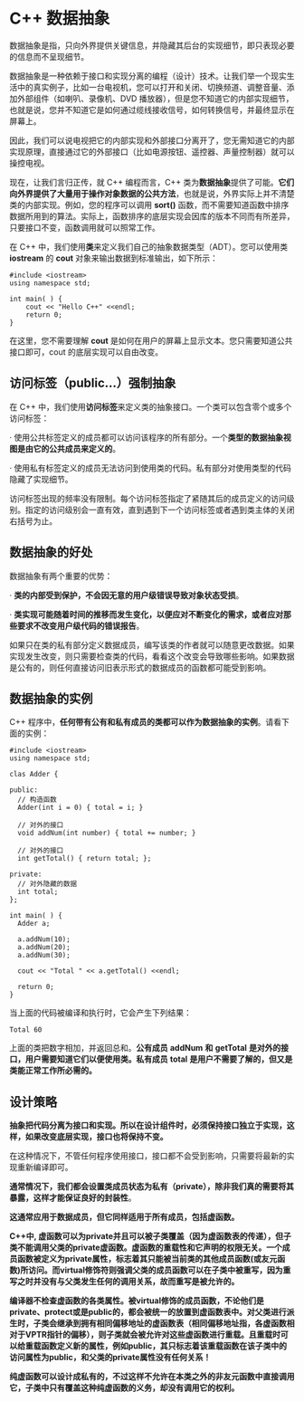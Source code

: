 # C++ 数据抽象

数据抽象是指，只向外界提供关键信息，并隐藏其后台的实现细节，即只表现必要的信息而不呈现细节。

数据抽象是一种依赖于接口和实现分离的编程（设计）技术。让我们举一个现实生活中的真实例子，比如一台电视机，您可以打开和关闭、切换频道、调整音量、添加外部组件（如喇叭、录像机、DVD 播放器），但是您不知道它的内部实现细节，也就是说，您并不知道它是如何通过缆线接收信号，如何转换信号，并最终显示在屏幕上。

因此，我们可以说电视把它的内部实现和外部接口分离开了，您无需知道它的内部实现原理，直接通过它的外部接口（比如电源按钮、遥控器、声量控制器）就可以操控电视。

现在，让我们言归正传，就 C++ 编程而言，C++ 类为**数据抽象**提供了可能。**它们向外界提供了大量用于操作对象数据的公共方法**，也就是说，外界实际上并不清楚类的内部实现。例如，您的程序可以调用 **sort()** 函数，而不需要知道函数中排序数据所用到的算法。实际上，函数排序的底层实现会因库的版本不同而有所差异，只要接口不变，函数调用就可以照常工作。

在 C++ 中，我们使用**类**来定义我们自己的抽象数据类型（ADT）。您可以使用类 **iostream** 的 **cout** 对象来输出数据到标准输出，如下所示：

```
#include <iostream> 
using namespace std; 

int main( ) { 
    cout << "Hello C++" <<endl; 
    return 0; 
}
```



在这里，您不需要理解 **cout** 是如何在用户的屏幕上显示文本。您只需要知道公共接口即可，cout 的底层实现可以自由改变。



## 访问标签（public…）强制抽象

 在 C++ 中，我们使用**访问标签**来定义类的抽象接口。一个类可以包含零个或多个访问标签：

·    使用公共标签定义的成员都可以访问该程序的所有部分。一个**类型的数据抽象视图是由它的公共成员来定义的**。

·    使用私有标签定义的成员无法访问到使用类的代码。私有部分对使用类型的代码隐藏了实现细节。

访问标签出现的频率没有限制。每个访问标签指定了紧随其后的成员定义的访问级别。指定的访问级别会一直有效，直到遇到下一个访问标签或者遇到类主体的关闭右括号为止。



## 数据抽象的好处

数据抽象有两个重要的优势：

·    **类的内部受到保护，不会因无意的用户级错误导致对象状态受损**。

·    **类实现可能随着时间的推移而发生变化，以便应对不断变化的需求，或者应对那些要求不改变用户级代码的错误报告**。

如果只在类的私有部分定义数据成员，编写该类的作者就可以随意更改数据。如果实现发生改变，则只需要检查类的代码，看看这个改变会导致哪些影响。如果数据是公有的，则任何直接访问旧表示形式的数据成员的函数都可能受到影响。



## 数据抽象的实例

C++ 程序中，**任何带有公有和私有成员的类都可以作为数据抽象的实例**。请看下面的实例：

```
#include <iostream> 
using namespace std; 

clas Adder { 

public: 
  // 构造函数 
  Adder(int i = 0) { total = i; } 

  // 对外的接口 
  void addNum(int number) { total += number; } 

  // 对外的接口 
  int getTotal() { return total; }; 

private: 
  // 对外隐藏的数据 
  int total;
}; 

int main( ) { 
  Adder a; 

  a.addNum(10); 
  a.addNum(20); 
  a.addNum(30); 

  cout << "Total " << a.getTotal() <<endl; 

  return 0; 
}
```

当上面的代码被编译和执行时，它会产生下列结果：

```
Total 60
```

上面的类把数字相加，并返回总和。**公有成员** **addNum** **和** **getTotal** **是对外的接口，用户需要知道它们以便使用类。私有成员** **total** **是用户不需要了解的，但又是类能正常工作所必需的。**



## 设计策略

**抽象把代码分离为接口和实现。所以在设计组件时，必须保持接口独立于实现，这样，如果改变底层实现，接口也将保持不变。**

在这种情况下，不管任何程序使用接口，接口都不会受到影响，只需要将最新的实现重新编译即可。

**通常情况下，我们都会设置类成员状态为私有（private），除非我们真的需要将其暴露，这样才能保证良好的封装性**。

**这通常应用于数据成员，但它同样适用于所有成员，包括虚函数。**

**C++中, 虚函数可以为private并且可以被子类覆盖（因为虚函数表的传递），但子类不能调用父类的private虚函数。虚函数的重载性和它声明的权限无关。一个成员函数被定义为private属性，标志着其只能被当前类的其他成员函数(或友元函数)所访问。而virtual修饰符则强调父类的成员函数可以在子类中被重写，因为重写之时并没有与父类发生任何的调用关系，故而重写是被允许的。**

**编译器不检查虚函数的各类属性。被virtual修饰的成员函数，不论他们是private、protect或是public的，都会被统一的放置到虚函数表中。对父类进行派生时，子类会继承到拥有相同偏移地址的虚函数表（相同偏移地址指，各虚函数相对于VPTR指针的偏移），则子类就会被允许对这些虚函数进行重载。且重载时可以给重载函数定义新的属性，例如public，其只标志着该重载函数在该子类中的访问属性为public，和父类的private属性没有任何关系！**

**纯虚函数可以设计成私有的，不过这样不允许在本类之外的非友元函数中直接调用它，子类中只有覆盖这种纯虚函数的义务，却没有调用它的权利。**